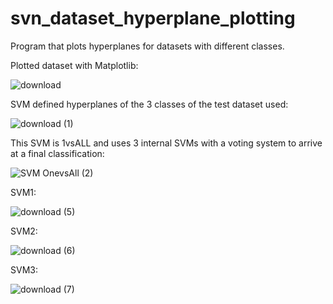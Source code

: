 # svn_dataset_hyperplane_plotting
Program that plots hyperplanes for datasets with different classes.

Plotted dataset with Matplotlib:

![download](https://user-images.githubusercontent.com/94687473/230124409-37d9cd6f-f3b4-41c3-a016-eb2671cb37b2.png)

SVM defined hyperplanes of the 3 classes of the test dataset used:

![download (1)](https://user-images.githubusercontent.com/94687473/230124486-d2edf521-8296-4d7f-b71e-10ed6303a668.png)



This SVM is 1vsALL and uses 3 internal SVMs with a voting system to arrive at a final classification:

![SVM OnevsAll (2)](https://user-images.githubusercontent.com/94687473/230124636-ac169dca-8059-4500-a2bf-0f707636d038.png)

SVM1:

![download (5)](https://user-images.githubusercontent.com/94687473/230124697-27320ed6-8a2a-4e64-b925-6c83710cbe61.png)

SVM2:

![download (6)](https://user-images.githubusercontent.com/94687473/230124736-4aa669fa-fc85-4af0-8ace-e35121d2562c.png)

SVM3:

![download (7)](https://user-images.githubusercontent.com/94687473/230124756-e59fa19c-e3fd-4c37-b271-3e1c0d317bbe.png)
